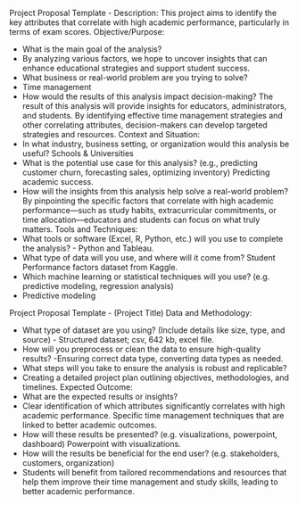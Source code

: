  Project Proposal Template - 
Description:
This project aims to identify the key attributes that correlate with high academic performance, particularly in terms of exam scores.
Objective/Purpose:
- What is the main goal of the analysis?
- By analyzing various factors, we hope to uncover insights that can enhance
educational strategies and support student success.
- What business or real-world problem are you trying to solve?
- Time management
- How would the results of this analysis impact decision-making?
The result of this analysis will provide insights for educators, administrators, and students. By identifying effective time management strategies and other correlating attributes, decision-makers can develop targeted strategies and resources.
Context and Situation:
- In what industry, business setting, or organization would this analysis be useful? Schools & Universities
- What is the potential use case for this analysis? (e.g., predicting customer churn, forecasting sales, optimizing inventory)
Predicting academic success.
- How will the insights from this analysis help solve a real-world problem?
By pinpointing the specific factors that correlate with high academic performance—such
as study habits, extracurricular commitments, or time allocation—educators and students can focus on what truly matters.
Tools and Techniques:
- What tools or software (Excel, R, Python, etc.) will you use to complete the analysis? - Python and Tableau.
- What type of data will you use, and where will it come from? Student Performance factors dataset from Kaggle.
- Which machine learning or statistical techniques will you use? (e.g. predictive modeling, regression analysis)
- Predictive modeling
    
 Project Proposal Template - (Project Title)
Data and Methodology:
- What type of dataset are you using? (Include details like size, type, and source) - Structured dataset; csv, 642 kb, excel file.
- How will you preprocess or clean the data to ensure high-quality results? -Ensuring correct data type, converting data types as needed.
- What steps will you take to ensure the analysis is robust and replicable?
- Creating a detailed project plan outlining objectives, methodologies, and
timelines.
Expected Outcome:
- What are the expected results or insights?
- Clear identification of which attributes significantly correlates with high academic
performance. Specific time management techniques that are linked to better
academic outcomes.
- How will these results be presented? (e.g. visualizations, powerpoint, dashboard)
Powerpoint with visualizations.
- How will the results be beneficial for the end user? (e.g. stakeholders, customers,
organization)
- Students will benefit from tailored recommendations and resources that help them
improve their time management and study skills, leading to better academic performance.
 
